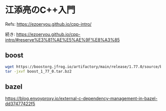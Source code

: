 # 江添亮のC++入門

Refs: <https://ezoeryou.github.io/cpp-intro/>

続き: <https://ezoeryou.github.io/cpp-intro/#reserve%E3%81%AE%E5%AE%9F%E8%A3%85>

## boost

```sh
wget https://boostorg.jfrog.io/artifactory/main/release/1.77.0/source/boost_1_77_0.tar.bz2
tar -jxvf boost_1_77_0.tar.bz2
```

## bazel

<https://blog.envoyproxy.io/external-c-dependency-management-in-bazel-dd37477422f5>
